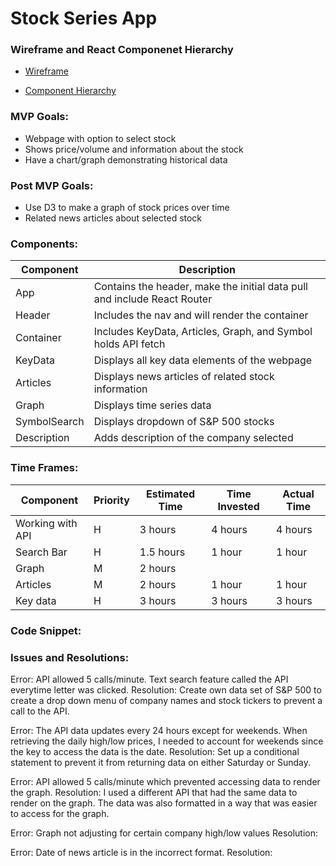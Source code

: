 # Stock Series App

### Wireframe and React Componenet Hierarchy

- [Wireframe](https://res.cloudinary.com/dhwx7jnjx/image/upload/v1668543047/FullSizeRender_vyj6lu.jpg)

- [Component Hierarchy](https://res.cloudinary.com/dhwx7jnjx/image/upload/v1668543038/FullSizeRender_dbp5du.jpg)

### MVP Goals:

- Webpage with option to select stock
- Shows price/volume and information about the stock
- Have a chart/graph demonstrating historical data

### Post MVP Goals:

- Use D3 to make a graph of stock prices over time
- Related news articles about selected stock

### Components:

| Component    | Description                                                              |
| ------------ | ------------------------------------------------------------------------ |
| App          | Contains the header, make the initial data pull and include React Router |
| Header       | Includes the nav and will render the container                           |
| Container    | Includes KeyData, Articles, Graph, and Symbol holds API fetch            |
| KeyData      | Displays all key data elements of the webpage                            |
| Articles     | Displays news articles of related stock information                      |
| Graph        | Displays time series data                                                |
| SymbolSearch | Displays dropdown of S&P 500 stocks                                      |
| Description  | Adds description of the company selected                                 |

### Time Frames:

| Component        | Priority | Estimated Time | Time Invested | Actual Time |
| ---------------- | -------- | -------------- | ------------- | ----------- |
| Working with API | H        | 3 hours        | 4 hours       | 4 hours     |
| Search Bar       | H        | 1.5 hours      | 1 hour        | 1 hour      |
| Graph            | M        | 2 hours        |               |             |
| Articles         | M        | 2 hours        | 1 hour        | 1 hour      |
| Key data         | H        | 3 hours        | 3 hours       | 3 hours     |

### Code Snippet:

### Issues and Resolutions:

Error: API allowed 5 calls/minute. Text search feature called the API everytime letter was clicked.
Resolution: Create own data set of S&P 500 to create a drop down menu of company names and stock tickers to prevent a call to the API.

Error: The API data updates every 24 hours except for weekends. When retrieving the daily high/low prices, I needed to account for weekends since the key to access the data is the date.
Resolution: Set up a conditional statement to prevent it from returning data on either Saturday or Sunday.

Error: API allowed 5 calls/minute which prevented accessing data to render the graph.
Resolution: I used a different API that had the same data to render on the graph. The data was also formatted in a way that was easier to access for the graph.

Error: Graph not adjusting for certain company high/low values
Resolution:

Error: Date of news article is in the incorrect format.
Resolution:
